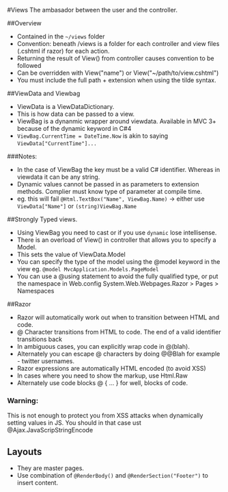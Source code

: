 #Views
The ambasador between the user and the controller.

 ##Overview
  - Contained in the `~/views` folder
  - Convention: beneath /views is a folder for each controller and view files (.cshtml if razor) for each action.
  - Returning the result of View() from controller causes convention to be followed
  - Can be overridden with View("name") or View("~/path/to/view.cshtml")
  - You must include the full path + extension when using the tilde syntax.
 
 ##ViewData and Viewbag
  - ViewData is a ViewDataDictionary. 
  - This is how data can be passed to a view.
  - ViewBag is a dynanmic wrapper around viewdata. Available in MVC 3+ because of the dynamic keyword in C#4
  - `ViewBag.CurrentTime = DateTime.Now` is akin to saying `ViewData["CurrentTime"]...`
 
 ###Notes:
  - In the case of ViewBag the key must be a valid C# identifier. Whereas in viewdata it can be any string.
  - Dynamic values cannot be passed in as parameters to extension methods. Complier must know type of parameter at compile time.
  - eg. this will fail `@Html.TextBox("Name", ViewBag.Name)` -> either use `ViewData["Name"]` or `(string)ViewBag.Name`
  
 ##Strongly Typed views.
  - Using ViewBag you need to cast or if you use `dynamic` lose intellisense.
  - There is an overload of View() in controller that allows you to specify a Model.
  - This sets the value of ViewData.Model
  - You can specify the type of the model using the @model keyword in the view eg. `@model MvcApplication.Models.PageModel`
  - You can use a @using statement to avoid the fully qualified type, or put the namespace in Web.config System.Web.Webpages.Razor > Pages > Namespaces
  
 ##Razor
  - Razor will automatically work out when to transition between HTML and code.
  - @ Character transitions from HTML to code. The end of a valid identifier transitions back
  - In ambiguous cases, you can explicitly wrap code in @(blah).
  - Alternately you can escape @ characters by doing @@Blah for example - twitter usernames.
  - Razor expressions are automatically HTML encoded (to avoid XSS)
  - In cases where you need to show the markup, use Html.Raw  
  - Alternately use code blocks @ { ... } for well, blocks of code.
  
 ### Warning:
  This is not enough to protect you from XSS attacks when dynamically setting values in JS. You should in that case ust @Ajax.JavaScripStringEncode
  
 ## Layouts
  - They are master pages.
  - Use combination of `@RenderBody()` and `@RenderSection("Footer")` to insert content.